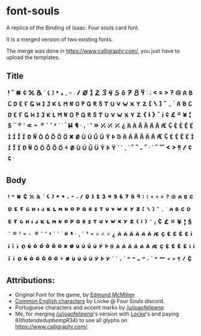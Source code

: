 # font-souls

A replica of the Binding of Isaac: Four souls card font.

It is a merged version of two existing fonts.

The merge was done in https://www.calligraphr.com/, you just have to upload the templates.

## Title

![keypress-overlay](./Title/Example.png)

## Body

![keypress-overlay](./Body/Example.png)

## Attributions:

- Original Font for the game, by [Edmund McMillen](https://twitter.com/edmundmcmillen)
- [Common English characters](https://1drv.ms/u/s!AtLmVOLGzZ2oq3rk4jKqLayq108J?e=DdFZcU) by Locke @ Four Souls discord.
- Portuguese characters and accent marks by [/u/joaofelipenp](https://www.reddit.com/r/FourSouls/comments/an9myu/font_for_custom_cards/)
- Me, for merging [/u/joaofelipenp](https://www.reddit.com/r/FourSouls/comments/an9myu/font_for_custom_cards/)'s version with [Locke](https://1drv.ms/u/s!AtLmVOLGzZ2oq3rk4jKqLayq108J?e=DdFZcU)'s and paying $8(that ended up being R$34) to use all glyphs on https://www.calligraphr.com/.
